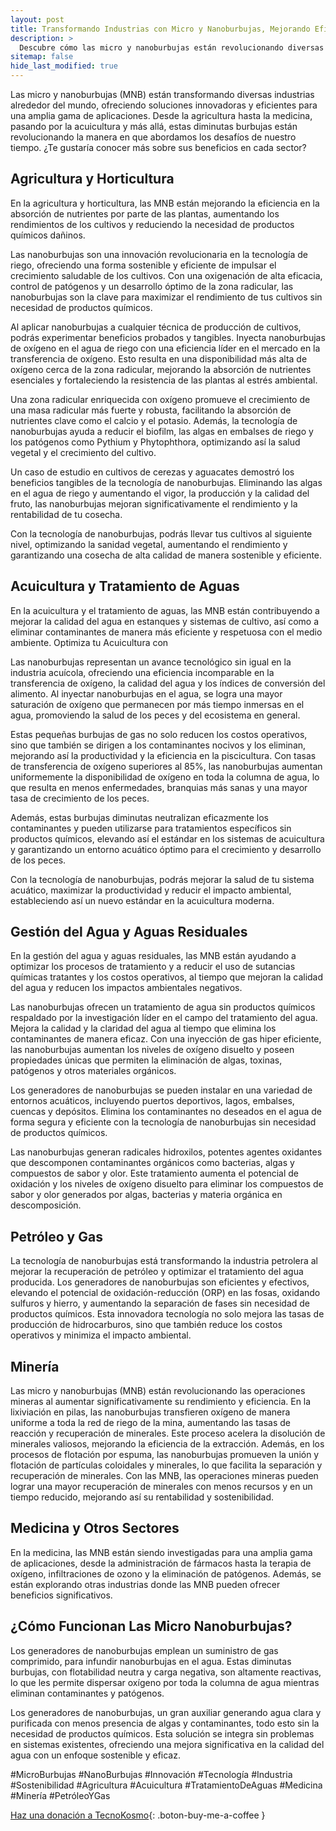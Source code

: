 ```yaml
---
layout: post
title: Transformando Industrias con Micro y Nanoburbujas, Mejorando Eficiencia y Sostenibilidad
description: >
  Descubre cómo las micro y nanoburbujas están revolucionando diversas industrias, desde la agricultura hasta la minería, optimizando procesos y promoviendo la sostenibilidad.
sitemap: false
hide_last_modified: true
---
```



Las micro y nanoburbujas (MNB) están transformando diversas industrias alrededor del mundo, ofreciendo soluciones innovadoras y eficientes para una amplia gama de aplicaciones. Desde la agricultura hasta la medicina, pasando por la acuicultura y más allá, estas diminutas burbujas están revolucionando la manera en que abordamos los desafíos de nuestro tiempo. ¿Te gustaría conocer más sobre sus beneficios en cada sector?

## Agricultura y Horticultura ## 

En la agricultura y horticultura, las MNB están mejorando la eficiencia en la absorción de nutrientes por parte de las plantas, aumentando los rendimientos de los cultivos y reduciendo la necesidad de productos químicos dañinos.

Las nanoburbujas son una innovación revolucionaria en la tecnología de riego, ofreciendo una forma sostenible y eficiente de impulsar el crecimiento saludable de los cultivos. Con una oxigenación de alta eficacia, control de patógenos y un desarrollo óptimo de la zona radicular, las nanoburbujas son la clave para maximizar el rendimiento de tus cultivos sin necesidad de productos químicos.

Al aplicar nanoburbujas a cualquier técnica de producción de cultivos, podrás experimentar beneficios probados y tangibles. Inyecta nanoburbujas de oxígeno en el agua de riego con una eficiencia líder en el mercado en la transferencia de oxígeno. Esto resulta en una disponibilidad más alta de oxígeno cerca de la zona radicular, mejorando la absorción de nutrientes esenciales y fortaleciendo la resistencia de las plantas al estrés ambiental.

Una zona radicular enriquecida con oxígeno promueve el crecimiento de una masa radicular más fuerte y robusta, facilitando la absorción de nutrientes clave como el calcio y el potasio. Además, la tecnología de nanoburbujas ayuda a reducir el biofilm, las algas en embalses de riego y los patógenos como Pythium y Phytophthora, optimizando así la salud vegetal y el crecimiento del cultivo.

Un caso de estudio en cultivos de cerezas y aguacates demostró los beneficios tangibles de la tecnología de nanoburbujas. Eliminando las algas en el agua de riego y aumentando el vigor, la producción y la calidad del fruto, las nanoburbujas mejoran significativamente el rendimiento y la rentabilidad de tu cosecha.

Con la tecnología de nanoburbujas, podrás llevar tus cultivos al siguiente nivel, optimizando la sanidad vegetal, aumentando el rendimiento y garantizando una cosecha de alta calidad de manera sostenible y eficiente.

## Acuicultura y Tratamiento de Aguas ## 

En la acuicultura y el tratamiento de aguas, las MNB están contribuyendo a mejorar la calidad del agua en estanques y sistemas de cultivo, así como a eliminar contaminantes de manera más eficiente y respetuosa con el medio ambiente. Optimiza tu Acuicultura con 

Las nanoburbujas representan un avance tecnológico sin igual en la industria acuícola, ofreciendo una eficiencia incomparable en la transferencia de oxígeno, la calidad del agua y los índices de conversión del alimento. Al inyectar nanoburbujas en el agua, se logra una mayor saturación de oxígeno que permanecen por más tiempo inmersas en el agua, promoviendo la salud de los peces y del ecosistema en general.

Estas pequeñas burbujas de gas no solo reducen los costos operativos, sino que también se dirigen a los contaminantes nocivos y los eliminan, mejorando así la productividad y la eficiencia en la piscicultura. Con tasas de transferencia de oxígeno superiores al 85%, las nanoburbujas aumentan uniformemente la disponibilidad de oxígeno en toda la columna de agua, lo que resulta en menos enfermedades, branquias más sanas y una mayor tasa de crecimiento de los peces.

Además, estas burbujas diminutas neutralizan eficazmente los contaminantes y pueden utilizarse para tratamientos específicos sin productos químicos, elevando así el estándar en los sistemas de acuicultura y garantizando un entorno acuático óptimo para el crecimiento y desarrollo de los peces.

Con la tecnología de nanoburbujas, podrás mejorar la salud de tu sistema acuático, maximizar la productividad y reducir el impacto ambiental, estableciendo así un nuevo estándar en la acuicultura moderna.

## Gestión del Agua y Aguas Residuales ## 

En la gestión del agua y aguas residuales, las MNB están ayudando a optimizar los procesos de tratamiento y a reducir el uso de sutancias químicas tratantes y los costos operativos, al tiempo que mejoran la calidad del agua y reducen los impactos ambientales negativos.

Las nanoburbujas ofrecen un tratamiento de agua sin productos químicos respaldado por la investigación líder en el campo del tratamiento del agua. Mejora la calidad y la claridad del agua al tiempo que elimina los contaminantes de manera eficaz. Con una inyección de gas hiper eficiente, las nanoburbujas aumentan los niveles de oxígeno disuelto y poseen propiedades únicas que permiten la eliminación de algas, toxinas, patógenos y otros materiales orgánicos.

Los generadores de nanoburbujas se pueden instalar en una variedad de entornos acuáticos, incluyendo puertos deportivos, lagos, embalses, cuencas y depósitos. Elimina los contaminantes no deseados en el agua de forma segura y eficiente con la tecnología de nanoburbujas sin necesidad de productos químicos.

Las nanoburbujas generan radicales hidroxilos, potentes agentes oxidantes que descomponen contaminantes orgánicos como bacterias, algas y compuestos de sabor y olor. Este tratamiento aumenta el potencial de oxidación y los niveles de oxígeno disuelto para eliminar los compuestos de sabor y olor generados por algas, bacterias y materia orgánica en descomposición.

## Petróleo y Gas ## 

La tecnología de nanoburbujas está transformando la industria petrolera al mejorar la recuperación de petróleo y optimizar el tratamiento del agua producida. Los generadores de nanoburbujas son eficientes y efectivos, elevando el potencial de oxidación-reducción (ORP) en las fosas, oxidando sulfuros y hierro, y aumentando la separación de fases sin necesidad de productos químicos. Esta innovadora tecnología no solo mejora las tasas de producción de hidrocarburos, sino que también reduce los costos operativos y minimiza el impacto ambiental.

## Minería ## 

Las micro y nanoburbujas (MNB) están revolucionando las operaciones mineras al aumentar significativamente su rendimiento y eficiencia. En la lixiviación en pilas, las nanoburbujas transfieren oxígeno de manera uniforme a toda la red de riego de la mina, aumentando las tasas de reacción y recuperación de minerales. Este proceso acelera la disolución de minerales valiosos, mejorando la eficiencia de la extracción. Además, en los procesos de flotación por espuma, las nanoburbujas promueven la unión y flotación de partículas coloidales y minerales, lo que facilita la separación y recuperación de minerales. Con las MNB, las operaciones mineras pueden lograr una mayor recuperación de minerales con menos recursos y en un tiempo reducido, mejorando así su rentabilidad y sostenibilidad.

## Medicina y Otros Sectores ## 

En la medicina, las MNB están siendo investigadas para una amplia gama de aplicaciones, desde la administración de fármacos hasta la terapia de oxígeno, infiltraciones de ozono y la eliminación de patógenos. Además, se están explorando otras industrias donde las MNB pueden ofrecer beneficios significativos.

## ¿Cómo Funcionan Las Micro Nanoburbujas? ## 

Los generadores de nanoburbujas emplean un suministro de gas comprimido, para infundir nanoburbujas en el agua. Estas diminutas burbujas, con flotabilidad neutra y carga negativa, son altamente reactivas, lo que les permite dispersar oxígeno por toda la columna de agua mientras eliminan contaminantes y patógenos.

Los generadores de nanoburbujas, un gran auxiliar generando agua clara y purificada con menos presencia de algas y contaminantes, todo esto sin la necesidad de productos químicos. Esta solución se integra sin problemas en sistemas existentes, ofreciendo una mejora significativa en la calidad del agua con un enfoque sostenible y eficaz.


#MicroBurbujas #NanoBurbujas #Innovación #Tecnología #Industria #Sostenibilidad #Agricultura #Acuicultura #TratamientoDeAguas #Medicina #Minería #PetróleoYGas

[Haz una donación a TecnoKosmo](https://www.buymeacoffee.com/nain.taleb){: .boton-buy-me-a-coffee }